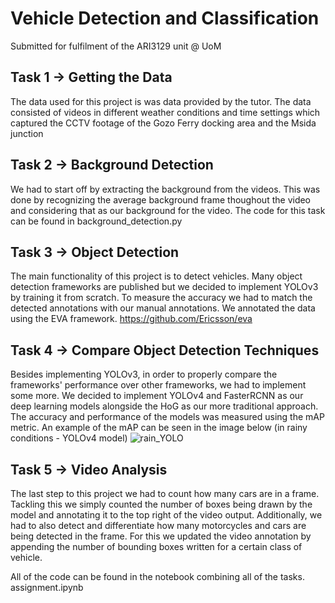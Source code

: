 # Vehicle Detection and Classification 

Submitted for fulfilment of the ARI3129 unit @ UoM

## Task 1 -> Getting the Data

The data used for this project is was data provided by the tutor. The data consisted of videos in different weather conditions and time settings which captured the CCTV footage of the Gozo Ferry docking area and the Msida junction 

## Task 2 -> Background Detection 

We had to start off by extracting the background from the videos. This was done by recognizing the average background frame thoughout the video and considering that as our background for the video. The code for this task can be found in background_detection.py

## Task 3 -> Object Detection 

The main functionality of this project is to detect vehicles. Many object detection frameworks are published but we decided to implement YOLOv3 by training it from scratch. To measure the accuracy we had to match the detected annotations with our manual annotations. We annotated the data using the EVA framework. 
https://github.com/Ericsson/eva

## Task 4 -> Compare Object Detection Techniques 

Besides implementing YOLOv3, in order to properly compare the frameworks' performance over other frameworks, we had to implement some more. We decided to implement YOLOv4 and FasterRCNN as our deep learning models alongside the HoG as our more traditional approach. The accuracy and performance of the models was measured using the mAP metric. An example of the mAP can be seen in the image below (in rainy conditions - YOLOv4 model)
![rain_YOLO](https://user-images.githubusercontent.com/73174341/159901467-4ad3795f-3c16-418b-abdc-4c762ccab282.png)

## Task 5 -> Video Analysis 

The last step to this project we had to count how many cars are in a frame. Tackling this we simply counted the number of boxes being drawn by the model and annotating it to the top right of the video output. Additionally, we had to also detect and differentiate how many motorcycles and cars are being detected in the frame. For this we updated the video annotation by appending the number of bounding boxes written for a certain class of vehicle.

All of the code can be found in the notebook combining all of the tasks. assignment.ipynb


